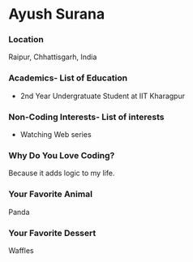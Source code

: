 # Ayush Surana
### Location
Raipur, Chhattisgarh, India


### Academics- List of Education
- 2nd Year Undergratuate Student at IIT Kharagpur

### Non-Coding Interests- List of interests
- Watching Web series

### Why Do You Love Coding?
Because it adds logic to my life.

### Your Favorite Animal
Panda

### Your Favorite Dessert
Waffles

